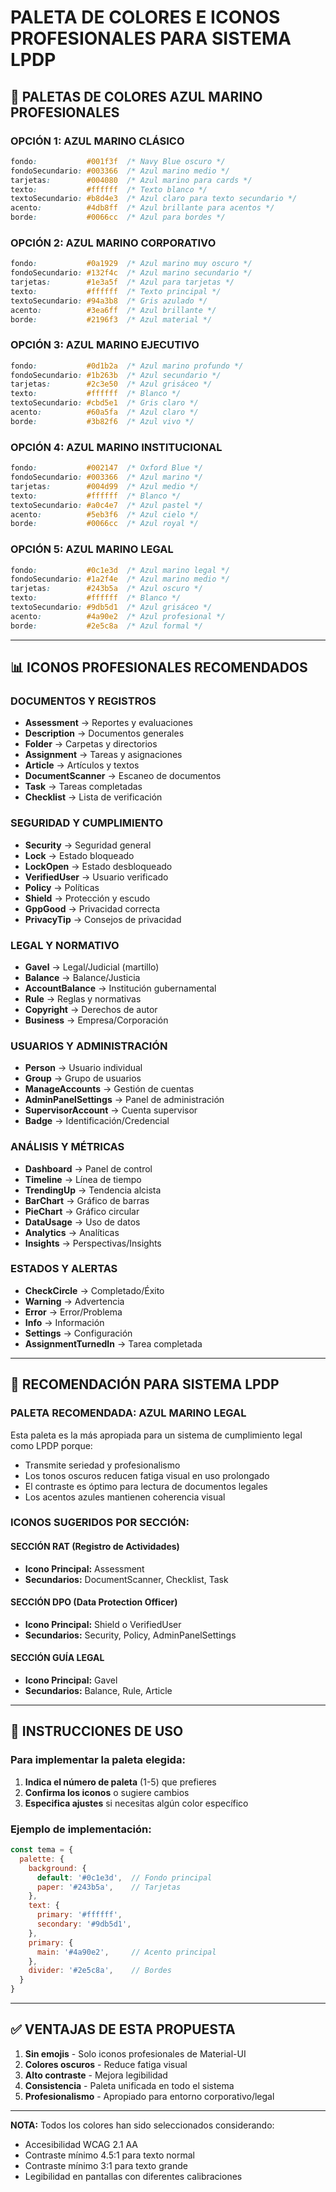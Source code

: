 # PALETA DE COLORES E ICONOS PROFESIONALES PARA SISTEMA LPDP

## 🎨 PALETAS DE COLORES AZUL MARINO PROFESIONALES

### OPCIÓN 1: AZUL MARINO CLÁSICO
```css
fondo:           #001f3f  /* Navy Blue oscuro */
fondoSecundario: #003366  /* Azul marino medio */
tarjetas:        #004080  /* Azul marino para cards */
texto:           #ffffff  /* Texto blanco */
textoSecundario: #b8d4e3  /* Azul claro para texto secundario */
acento:          #4db8ff  /* Azul brillante para acentos */
borde:           #0066cc  /* Azul para bordes */
```

### OPCIÓN 2: AZUL MARINO CORPORATIVO
```css
fondo:           #0a1929  /* Azul marino muy oscuro */
fondoSecundario: #132f4c  /* Azul marino secundario */
tarjetas:        #1e3a5f  /* Azul para tarjetas */
texto:           #ffffff  /* Texto principal */
textoSecundario: #94a3b8  /* Gris azulado */
acento:          #3ea6ff  /* Azul brillante */
borde:           #2196f3  /* Azul material */
```

### OPCIÓN 3: AZUL MARINO EJECUTIVO
```css
fondo:           #0d1b2a  /* Azul marino profundo */
fondoSecundario: #1b263b  /* Azul secundario */
tarjetas:        #2c3e50  /* Azul grisáceo */
texto:           #ffffff  /* Blanco */
textoSecundario: #cbd5e1  /* Gris claro */
acento:          #60a5fa  /* Azul claro */
borde:           #3b82f6  /* Azul vivo */
```

### OPCIÓN 4: AZUL MARINO INSTITUCIONAL
```css
fondo:           #002147  /* Oxford Blue */
fondoSecundario: #003366  /* Azul marino */
tarjetas:        #004d99  /* Azul medio */
texto:           #ffffff  /* Blanco */
textoSecundario: #a0c4e7  /* Azul pastel */
acento:          #5eb3f6  /* Azul cielo */
borde:           #0066cc  /* Azul royal */
```

### OPCIÓN 5: AZUL MARINO LEGAL
```css
fondo:           #0c1e3d  /* Azul marino legal */
fondoSecundario: #1a2f4e  /* Azul marino medio */
tarjetas:        #243b5a  /* Azul oscuro */
texto:           #ffffff  /* Blanco */
textoSecundario: #9db5d1  /* Azul grisáceo */
acento:          #4a90e2  /* Azul profesional */
borde:           #2e5c8a  /* Azul formal */
```

---

## 📊 ICONOS PROFESIONALES RECOMENDADOS

### DOCUMENTOS Y REGISTROS
- **Assessment** → Reportes y evaluaciones
- **Description** → Documentos generales
- **Folder** → Carpetas y directorios
- **Assignment** → Tareas y asignaciones
- **Article** → Artículos y textos
- **DocumentScanner** → Escaneo de documentos
- **Task** → Tareas completadas
- **Checklist** → Lista de verificación

### SEGURIDAD Y CUMPLIMIENTO
- **Security** → Seguridad general
- **Lock** → Estado bloqueado
- **LockOpen** → Estado desbloqueado
- **VerifiedUser** → Usuario verificado
- **Policy** → Políticas
- **Shield** → Protección y escudo
- **GppGood** → Privacidad correcta
- **PrivacyTip** → Consejos de privacidad

### LEGAL Y NORMATIVO
- **Gavel** → Legal/Judicial (martillo)
- **Balance** → Balance/Justicia
- **AccountBalance** → Institución gubernamental
- **Rule** → Reglas y normativas
- **Copyright** → Derechos de autor
- **Business** → Empresa/Corporación

### USUARIOS Y ADMINISTRACIÓN
- **Person** → Usuario individual
- **Group** → Grupo de usuarios
- **ManageAccounts** → Gestión de cuentas
- **AdminPanelSettings** → Panel de administración
- **SupervisorAccount** → Cuenta supervisor
- **Badge** → Identificación/Credencial

### ANÁLISIS Y MÉTRICAS
- **Dashboard** → Panel de control
- **Timeline** → Línea de tiempo
- **TrendingUp** → Tendencia alcista
- **BarChart** → Gráfico de barras
- **PieChart** → Gráfico circular
- **DataUsage** → Uso de datos
- **Analytics** → Analíticas
- **Insights** → Perspectivas/Insights

### ESTADOS Y ALERTAS
- **CheckCircle** → Completado/Éxito
- **Warning** → Advertencia
- **Error** → Error/Problema
- **Info** → Información
- **Settings** → Configuración
- **AssignmentTurnedIn** → Tarea completada

---

## 🎯 RECOMENDACIÓN PARA SISTEMA LPDP

### PALETA RECOMENDADA: **AZUL MARINO LEGAL**
Esta paleta es la más apropiada para un sistema de cumplimiento legal como LPDP porque:
- Transmite seriedad y profesionalismo
- Los tonos oscuros reducen fatiga visual en uso prolongado
- El contraste es óptimo para lectura de documentos legales
- Los acentos azules mantienen coherencia visual

### ICONOS SUGERIDOS POR SECCIÓN:

#### SECCIÓN RAT (Registro de Actividades)
- **Icono Principal:** Assessment
- **Secundarios:** DocumentScanner, Checklist, Task

#### SECCIÓN DPO (Data Protection Officer)
- **Icono Principal:** Shield o VerifiedUser
- **Secundarios:** Security, Policy, AdminPanelSettings

#### SECCIÓN GUÍA LEGAL
- **Icono Principal:** Gavel
- **Secundarios:** Balance, Rule, Article

---

## 📝 INSTRUCCIONES DE USO

### Para implementar la paleta elegida:

1. **Indica el número de paleta** (1-5) que prefieres
2. **Confirma los iconos** o sugiere cambios
3. **Especifica ajustes** si necesitas algún color específico

### Ejemplo de implementación:
```javascript
const tema = {
  palette: {
    background: {
      default: '#0c1e3d',  // Fondo principal
      paper: '#243b5a',    // Tarjetas
    },
    text: {
      primary: '#ffffff',
      secondary: '#9db5d1',
    },
    primary: {
      main: '#4a90e2',     // Acento principal
    },
    divider: '#2e5c8a',    // Bordes
  }
}
```

---

## ✅ VENTAJAS DE ESTA PROPUESTA

1. **Sin emojis** - Solo iconos profesionales de Material-UI
2. **Colores oscuros** - Reduce fatiga visual
3. **Alto contraste** - Mejora legibilidad
4. **Consistencia** - Paleta unificada en todo el sistema
5. **Profesionalismo** - Apropiado para entorno corporativo/legal

---

**NOTA:** Todos los colores han sido seleccionados considerando:
- Accesibilidad WCAG 2.1 AA
- Contraste mínimo 4.5:1 para texto normal
- Contraste mínimo 3:1 para texto grande
- Legibilidad en pantallas con diferentes calibraciones